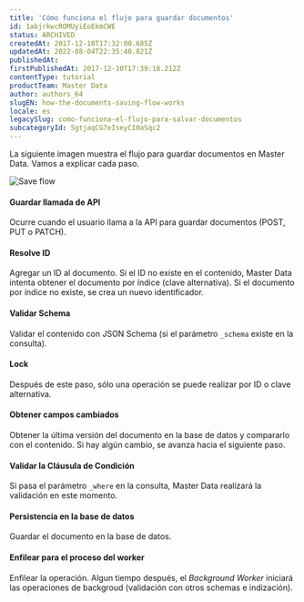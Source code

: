 ```yaml
---
title: 'Cómo funciona el flujo para guardar documentos'
id: 1abjrkwcROMUyiEoEkmCWE
status: ARCHIVED
createdAt: 2017-12-10T17:32:00.685Z
updatedAt: 2022-08-04T22:35:40.821Z
publishedAt: 
firstPublishedAt: 2017-12-10T17:39:18.212Z
contentType: tutorial
productTeam: Master Data
author: authors_64
slugEN: how-the-documents-saving-flow-works
locale: es
legacySlug: como-funciona-el-flujo-para-salvar-documentos
subcategoryId: 5gtjaqCG7eIseyCI0aSqc2
---
```


La siguiente imagen muestra el flujo para guardar documentos en Master Data. Vamos a explicar cada paso.

![Save flow](//images.contentful.com/alneenqid6w5/5klqkN1OEwMEq0aEQeMyIY/2ba2b7cc8e29a5ee0baad8be92aeef9a/MDSaveDiagram.png)

#### Guardar llamada de API
Ocurre cuando el usuario llama a la API para guardar documentos (POST, PUT o PATCH).
#### Resolve ID
Agregar un ID al documento. Si el ID no existe en el contenido, Master Data intenta obtener el documento por índice (clave alternativa). Si el documento por índice no existe, se crea un nuevo identificador.
#### Validar Schema
Validar el contenido con JSON Schema (si el parámetro `_schema` existe en la consulta).
#### Lock
Después de este paso, sólo una operación se puede realizar por ID o clave alternativa.
#### Obtener campos cambiados
Obtener la última versión del documento en la base de datos y compararlo con el contenido. Si hay algún cambio, se avanza hacia el siguiente paso.
#### Validar la Cláusula de Condición
Si pasa el parámetro `_where` en la consulta, Master Data realizará la validación en este momento.
#### Persistencia en la base de datos
Guardar el documento en la base de datos.
#### Enfilear para el proceso del worker
Enfilear la operación. Algun tiempo después, el *Background Worker* iniciará las operaciones de backgroud (validación con otros schemas e indización).
